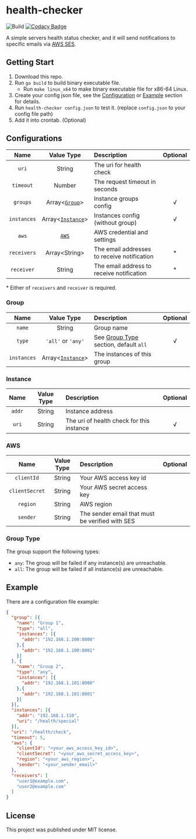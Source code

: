 # health-checker

![Build](https://github.com/ghosind/health-checker/workflows/Build/badge.svg)
[![Codacy Badge](https://app.codacy.com/project/badge/Grade/eadcb3537da04e8c9ea2f7cbdd8b49c0)](https://www.codacy.com/gh/ghosind/health-checker/dashboard?utm_source=github.com&amp;utm_medium=referral&amp;utm_content=ghosind/health-checker&amp;utm_campaign=Badge_Grade)

A simple servers health status checker, and it will send notifications to specific emails via [AWS SES](https://aws.amazon.com/cn/ses/).

## Getting Start

1. Download this repo.
2. Run `go build` to build binary executable file.
    - Run `make linux_x64` to make binary executable file for x86-64 Linux.
3. Create your config json file, see the [Configuration](#configuration) or [Example](#example) section for details.
4. Run `health-checker config.json` to test it. (replace `config.json` to your config file path)
5. Add it into crontab. (Optional)

## Configurations

| Name | Value Type | Description | Optional |
|:----:|:----------:|:------------|:--------:|
| `uri` | String | The uri for health check | |
| `timeout` | Number | The request timeout in seconds | |
| `groups` | Array\<[`Group`](#group)\> | Instance groups config | √ |
| `instances` | Array\<[`Instance`](#instance)\> | Instances config (without group) | √ |
| `aws` | [`AWS`](#aws) | AWS credential and settings | |
| `receivers` | Array\<String\> | The email addresses to receive notification | * |
| `receiver` | String | The email address to receive notification | * |

\* Either of `receivers` and `receiver` is required.

### Group

| Name | Value Type | Description | Optional |
|:----:|:----------:|:------------|:--------:|
| `name` | String | Group name | |
| `type` | `'all'` or `'any'` | See [Group Type](#group-type) section, default `all` | √ |
| `instances` | Array\<[`Instance`](#instance)\> | The instances of this group | |

### Instance

| Name | Value Type | Description | Optional |
|:----:|:----------:|:------------|:--------:|
| `addr` | String | Instance address | |
| `uri` | String | The uri of health check for this instance | √ |

### AWS

| Name | Value Type | Description | Optional |
|:----:|:----------:|:------------|:--------:|
| `clientId` | String | Your AWS access key id | |
| `clientSecret` | String | Your AWS secret access key | |
| `region` | String | AWS region | |
| `sender` | String | The sender email that must be verified with SES | |

### Group Type

The group support the following types:

- `any`: The group will be failed if any instance(s) are unreachable.
- `all`: The group will be failed if all instance(s) are unreachable.

## Example

There are a configuration file example:

```json
{
  "group": [{
    "name": "Group 1",
    "type": "all",
    "instances": [{
      "addr": "192.168.1.100:8000"
    },{
      "addr": "192.168.1.100:8001"
    }]
  }, {
    "name": "Group 2",
    "type": "any",
    "instances": [{
      "addr": "192.168.1.101:8000"
    },{
      "addr": "192.168.1.101:8001"
    }]
  }],
  "instances": [{
    "addr": "192.168.1.110",
    "uri": "/health/special"
  }],
  "uri": "/health/check",
  "timeout": 5,
  "aws": {
    "clientId": "<your_aws_access_key_id>",
    "clientSecret": "<your_aws_secret_access_key>",
    "region": "<your_aws_region>",
    "sender": "<your_sender_email>"
  },
  "receivers": [
    "user1@example.com",
    "user2@example.com"
  ]
}
```

## License

This project was published under MIT license.
